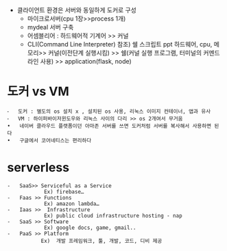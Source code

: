   -	클라이언트 환경은 서버와 동일하게 도커로 구성
	-	마이크로서버(cpu 1장>>process 1개) 
	-	mydeal 서버 구축
	-	어셈블리어 : 하드웨어적 기계어 >> 커널
	-	CLI(Command Line Interpreter) 
    참조) 쉘 스크립트 ppt
    하드웨어, cpu, 메모리>> 커널(이전단계 실행시킴) >> 쉘(커널 실행 프로그램, 터미널의 커멘드 라인 사용) >> application(flask, node)

# 도커  vs VM
	⁃	도커 : 별도의 os 설치 x , 설치된 os 사용, 리눅스 이미지 컨테이너, 앱과 유사
	⁃	VM : 하이퍼바이저윈도우와 리눅스 사이의 다리 >> os 2개여서 무거움 ￼
	•	네이버 클라우드 플랫폼이던 아마존 서버를 쓰면 도커처럼 서버를 복사해서 사용하면 된다
	•	구글에서 코어네티스는 편리하다

# serverless
	-	SaaS>> Serviceful as a Service
                Ex) firebase…
	-	Faas >> Functions
                Ex) amazon lambda…
	-	Iaas >>  Infrastructure
                Ex) public cloud infrastructure hosting - nap
	-	SaaS >> Software
                Ex) google docs, game, gmail..
	-	PaaS >> Platform
               Ex)  개발 프레임워크, 툴, 개발, 코드, 디비 제공


